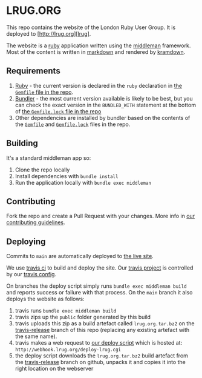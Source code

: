 # LRUG.ORG

This repo contains the website of the London Ruby User Group.  It is deployed to
[http://lrug.org][lrug].

The website is a [ruby][] application written using the
[middleman][] framework.  Most of the content is written in
[markdown][] and rendered by [kramdown][].

## Requirements

1. [Ruby][] - the current version is declared in the `ruby` declaration in
   [the `Gemfile` file in the repo](Gemfile).
2. [Bundler][] - the most current version available is likely to be best,
   but you can check the exact version in the `BUNDLED_WITH` statement at the
   bottom of [the `Gemfile.lock` file in the repo](Gemfile.lock)
3. Other dependencies are installed by bundler based on the contents of the
   [`Gemfile`](Gemfile.lock) and [`Gemfile.lock`](Gemfile.lock) files in the
   repo.

## Building

It's a standard middleman app so:

1. Clone the repo locally
2. Install dependencies with `bundle install`
3. Run the application locally with `bundle exec middleman`

## Contributing

Fork the repo and create a Pull Request with your changes.  More info in [our
contributing guidelines](CONTRIBUTING.md).

## Deploying

Commits to `main` are automatically deployed to [the live site][lrug].

We use [travis ci][travis] to build and deploy the site.  Our [travis
project][travis-lrug] is controlled by our [travis config](.travis.yml).

On branches the deploy script simply runs `bundle exec middleman build` and
reports success or failure with that process.  On the `main` branch it also
deploys the website as follows:

1. travis runs `bundle exec middleman build`
2. travis zips up the `public` folder generated by this build
3. travis uploads this zip as a build artefact called `lrug.org.tar.bz2` on the
   [travis-release][travis-release] branch of this repo (replacing any existing
   artefact with the same name).
4. travis makes a web request to [our deploy script](deploy-lrug.cgi) which
   is hosted at: `http://webhook.lrug.org/deploy-lrug.cgi`
5. the deploy script downloads the `lrug.org.tar.bz2` build artefact from the
   [travis-release][travis-release] branch on github, unpacks it and copies it
   into the right location on the webserver

[lrug]: http://lrug.org/
[ruby]: https://www.ruby-lang.org/en/
[middleman]: https://middlemanapp.com/
[markdown]: https://kramdown.gettalong.org/quickref.html
[kramdown]: https://kramdown.gettalong.org/
[bundler]: https://bundler.io/
[travis]: https://app.travis-ci.com/
[travis-lrug]: https://app.travis-ci.com/github/lrug/lrug.org/
[travis-release]: https://github.com/lrug/lrug.org/releases/tag/travis-release
